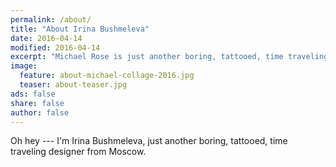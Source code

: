 ```yaml
---
permalink: /about/
title: "About Irina Bushmeleva"
date: 2016-04-14
modified: 2016-04-14
excerpt: "Michael Rose is just another boring, tattooed, time traveling designer from Buffalo New York."
image:
  feature: about-michael-collage-2016.jpg
  teaser: about-teaser.jpg
ads: false
share: false
author: false
---
```


Oh hey --- I'm Irina Bushmeleva, just another boring, tattooed, time traveling designer from Moscow.

